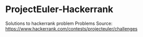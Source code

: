 # ProjectEuler-Hackerrank
Solutions to hackerrank problem
Problems Source: https://www.hackerrank.com/contests/projecteuler/challenges

